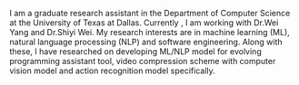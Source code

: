 I am a graduate research assistant in the Department of Computer
Science at the University of Texas at Dallas.  Currently , I am
working with Dr.Wei Yang and Dr.Shiyi Wei.  My research interests are
in machine learning (ML), natural language processing (NLP) and
software engineering. Along with these, I have researched on
developing ML/NLP model for evolving programming assistant tool, video
compression scheme with computer vision model and action recognition
model specifically.